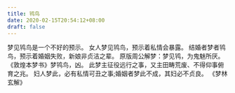 ```yaml
---
title: 鸨鸟
date: 2020-02-15T20:54:12+08:00
draft: false
---
```


梦见鸨鸟是一个不好的预示。
女人梦见鸨鸟，预示着私情会暴露。
结婚者梦者鸨鸟，预示着婚姻失败，新娘非贞洁之辈。
原版周公解梦：梦见鸨，为鬼魅所厌。
《敦煌本梦书》梦鸨鸟，凶。
此梦主征役远行之事，又主田畴荒废、不得仰事俯育之兆。
妇人梦此，必有私情可丑之事;婚姻者梦此不成，其妇必不贞良。
《梦林玄解》